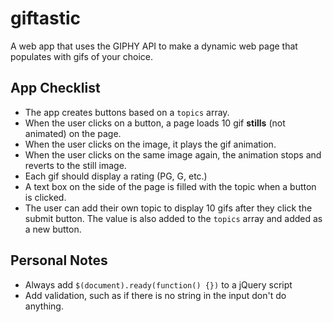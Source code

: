 # giftastic
A web app that uses the GIPHY API to make a dynamic web page that populates with gifs of your choice.

## App Checklist
* The app creates buttons based on a `topics` array.
* When the user clicks on a button, a page loads 10 gif **stills** (not animated) on the page.
* When the user clicks on the image, it plays the gif animation.
* When the user clicks on the same image again, the animation stops and reverts to the still image.
* Each gif should display a rating (PG, G, etc.)
* A text box on the side of the page is filled with the topic when a button is clicked.
* The user can add their own topic to display 10 gifs after they click the submit button. The value is also added to the `topics` array and added as a new button.


## Personal Notes
* Always add `$(document).ready(function() {})` to a jQuery script
* Add validation, such as if there is no string in the input don't do anything.